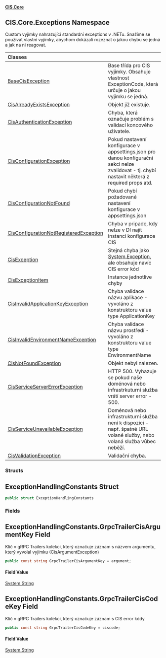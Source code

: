 #### [CIS.Core](index.md 'index')

## CIS.Core.Exceptions Namespace

Custom vyjímky nahrazující standardní exceptions v .NETu. Snažíme se používat vlastní vyjímky, abychom dokázali rozeznat o jakou chybu se jedná a jak na ni reagovat.

| Classes | |
| :--- | :--- |
| [BaseCisException](CIS.Core.Exceptions.BaseCisException.md 'CIS.Core.Exceptions.BaseCisException') | Base třída pro CIS vyjímky. Obsahuje vlastnost ExceptionCode, která určuje o jakou vyjímku se jedná. |
| [CisAlreadyExistsException](CIS.Core.Exceptions.CisAlreadyExistsException.md 'CIS.Core.Exceptions.CisAlreadyExistsException') | Objekt již existuje. |
| [CisAuthenticationException](CIS.Core.Exceptions.CisAuthenticationException.md 'CIS.Core.Exceptions.CisAuthenticationException') | Chyba, která označuje problém s validací koncového uživatele. |
| [CisConfigurationException](CIS.Core.Exceptions.CisConfigurationException.md 'CIS.Core.Exceptions.CisConfigurationException') | Pokud nastavení konfigurace v appsettings.json pro danou konfigurační sekci nelze zvalidovat - tj. chybí nastavit některá z required props atd. |
| [CisConfigurationNotFound](CIS.Core.Exceptions.CisConfigurationNotFound.md 'CIS.Core.Exceptions.CisConfigurationNotFound') | Pokud chybí požadované nastavení konfigurace v appsettings.json |
| [CisConfigurationNotRegisteredException](CIS.Core.Exceptions.CisConfigurationNotRegisteredException.md 'CIS.Core.Exceptions.CisConfigurationNotRegisteredException') | Chyba v pripade, kdy nelze v DI najit instanci konfigurace CIS |
| [CisException](CIS.Core.Exceptions.CisException.md 'CIS.Core.Exceptions.CisException') | Stejná chyba jako [System.Exception](https://docs.microsoft.com/en-us/dotnet/api/System.Exception 'System.Exception'), ale obsahuje navíc CIS error kód |
| [CisExceptionItem](CIS.Core.Exceptions.CisExceptionItem.md 'CIS.Core.Exceptions.CisExceptionItem') | Instance jednotlive chyby |
| [CisInvalidApplicationKeyException](CIS.Core.Exceptions.CisInvalidApplicationKeyException.md 'CIS.Core.Exceptions.CisInvalidApplicationKeyException') | Chyba validace názvu aplikace - vyvoláno z konstruktoru value type ApplicationKey |
| [CisInvalidEnvironmentNameException](CIS.Core.Exceptions.CisInvalidEnvironmentNameException.md 'CIS.Core.Exceptions.CisInvalidEnvironmentNameException') | Chyba validace názvu prostředí - vyvoláno z konstruktoru value type EnvironmentName |
| [CisNotFoundException](CIS.Core.Exceptions.CisNotFoundException.md 'CIS.Core.Exceptions.CisNotFoundException') | Objekt nebyl nalezen. |
| [CisServiceServerErrorException](CIS.Core.Exceptions.CisServiceServerErrorException.md 'CIS.Core.Exceptions.CisServiceServerErrorException') | HTTP 500. Vyhazuje se pokud naše doménová nebo infrastrkuturní služba vrátí server error - 500. |
| [CisServiceUnavailableException](CIS.Core.Exceptions.CisServiceUnavailableException.md 'CIS.Core.Exceptions.CisServiceUnavailableException') | Doménová nebo infrastrukturní služba není k dispozici - např. špatné URL volané služby, nebo volaná služba vůbec neběží. |
| [CisValidationException](CIS.Core.Exceptions.CisValidationException.md 'CIS.Core.Exceptions.CisValidationException') | Validační chyba. |
### Structs

<a name='CIS.Core.Exceptions.ExceptionHandlingConstants'></a>

## ExceptionHandlingConstants Struct

```csharp
public struct ExceptionHandlingConstants
```
### Fields

<a name='CIS.Core.Exceptions.ExceptionHandlingConstants.GrpcTrailerCisArgumentKey'></a>

## ExceptionHandlingConstants.GrpcTrailerCisArgumentKey Field

Klíč v gRPC Trailers kolekci, který označuje záznam s názvem argumentu, který vyvolal vyjímku (CisArgumentException)

```csharp
public const string GrpcTrailerCisArgumentKey = argument;
```

#### Field Value
[System.String](https://docs.microsoft.com/en-us/dotnet/api/System.String 'System.String')

<a name='CIS.Core.Exceptions.ExceptionHandlingConstants.GrpcTrailerCisCodeKey'></a>

## ExceptionHandlingConstants.GrpcTrailerCisCodeKey Field

Klíč v gRPC Trailers kolekci, který označuje záznam s CIS error kódy

```csharp
public const string GrpcTrailerCisCodeKey = ciscode;
```

#### Field Value
[System.String](https://docs.microsoft.com/en-us/dotnet/api/System.String 'System.String')